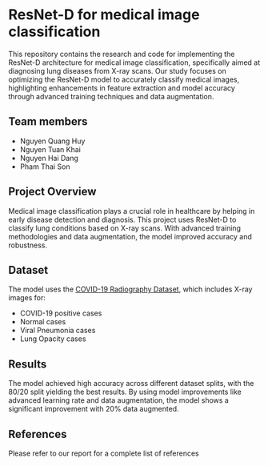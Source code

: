 # ResNet-D for medical image classification
This repository contains the research and code for implementing the ResNet-D architecture for medical image classification, specifically aimed at diagnosing lung diseases from X-ray scans. Our study focuses on optimizing the ResNet-D model to accurately classify medical images, highlighting enhancements in feature extraction and model accuracy through advanced training techniques and data augmentation.

## Team members
- Nguyen Quang Huy
- Nguyen Tuan Khai
- Nguyen Hai Dang
- Pham Thai Son

## Project Overview
Medical image classification plays a crucial role in healthcare by helping in early disease detection and diagnosis. This project uses ResNet-D to classify lung conditions based on X-ray scans. With advanced training methodologies and data augmentation, the model improved accuracy and robustness.

## Dataset
The model uses the [COVID-19 Radiography Dataset](https://www.kaggle.com/datasets/preetviradiya/covid19-radiography-dataset), which includes X-ray images for:
- COVID-19 positive cases
- Normal cases
- Viral Pneumonia cases
- Lung Opacity cases

## Results
The model achieved high accuracy across different dataset splits, with the 80/20 split yielding the best results.
By using model improvements like advanced learning rate and data augmentation, the model shows a significant improvement with 20% data augmented.

## References
Please refer to our report for a complete list of references

